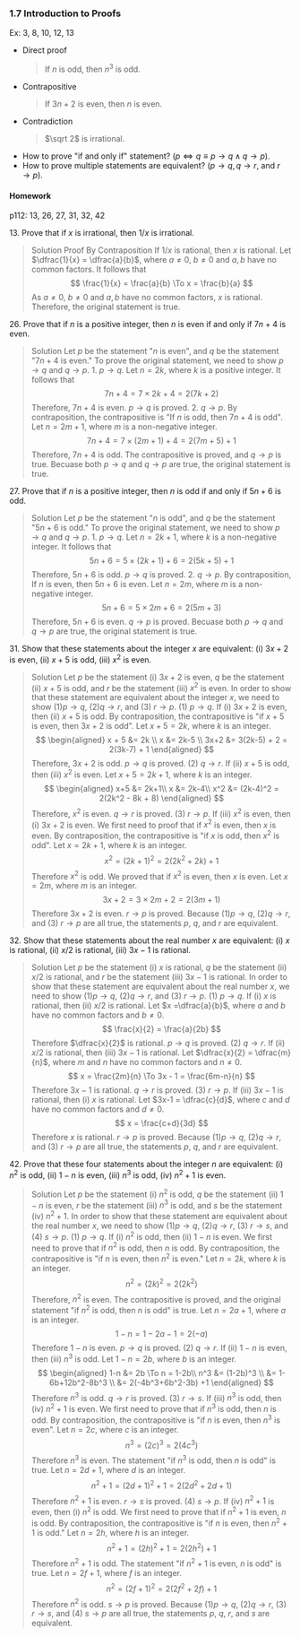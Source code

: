 ### 1.7 Introduction to Proofs
Ex: 3, 8, 10, 12, 13

* Direct proof
  > If $n$ is odd, then $n^3$ is odd.
* Contrapositive
  > If $3n+2$ is even, then $n$ is even.
* Contradiction
  > $\sqrt 2$ is irrational.
* How to prove "if and only if" statement? ($p \iff q \equiv p \to q \land q \to p$).
* How to prove multiple statements are equivalent? ($p \to q, q \to r$, and $r \to p$).

#### Homework
p112: 13, 26, 27, 31, 32, 42

13\. Prove that if $x$ is irrational, then $1/x$ is irrational.
>Solution
Proof By Contraposition
If $1/x$ is rational, then $x$ is rational.
Let $\dfrac{1}{x} = \dfrac{a}{b}$, where $a \ne 0$, $b \ne 0$ and $a,b$ have no common factors. It follows that
$$
\frac{1}{x} = \frac{a}{b} \To x = \frac{b}{a}
$$
As $a \ne 0$, $b \ne 0$ and $a,b$ have no common factors, $x$ is rational.
Therefore, the original statement is true.

26\. Prove that if $n$ is a positive integer, then $n$ is even if and only if $7n + 4$ is even.
>Solution
Let $p$ be the statement "$n$ is even", and $q$ be the statement "$7n + 4$ is even." To prove the original statement, we need to show $p \to q$ and $q \to p$.
1\. $p \to q$. Let $n=2k$, where $k$ is a positive integer. It follows that
$$
7n + 4 = 7 \times 2k + 4 = 2(7k+2)
$$
Therefore, $7n+4$ is even. $p \to q$ is proved.
2\. $q \to p$. By contraposition, the contrapositive is "If $n$ is odd, then $7n + 4$ is odd". Let $n=2m+1$, where $m$ is a non-negative integer.
$$
7n + 4 = 7 \times (2m+1) + 4 = 2(7m+5) + 1
$$
Therefore, $7n+4$ is odd. The contrapositive is proved, and $q \to p$ is true.
Becuase both $p \to q$ and $q \to p$ are true, the original statement is true.

27\. Prove that if $n$ is a positive integer, then $n$ is odd if and only if $5n + 6$ is odd.
>Solution
Let $p$ be the statement "$n$ is odd", and $q$ be the statement "$5n + 6$ is odd." To prove the original statement, we need to show $p \to q$ and $q \to p$.
1\. $p \to q$. Let $n=2k+1$, where $k$ is a non-negative integer. It follows that
$$
5n + 6 = 5 \times (2k+1) + 6 = 2(5k+5) + 1
$$
Therefore, $5n+6$ is odd. $p \to q$ is proved.
2\. $q \to p$. By contraposition, If $n$ is even, then $5n + 6$ is even. Let $n=2m$, where $m$ is a non-negative integer.
$$
5n + 6 = 5 \times 2m + 6 = 2(5m+3)
$$
Therefore, $5n+6$ is even. $q \to p$ is proved.
Becuase both $p \to q$ and $q \to p$ are true, the original statement is true.

31\. Show that these statements about the integer $x$ are equivalent: (i) $3x + 2$ is even, (ii) $x + 5$ is odd, (iii) $x^2$ is even.
>Solution
Let $p$ be the statement (i) $3x + 2$ is even, $q$ be the statement (ii) $x + 5$ is odd, and $r$ be the statement (iii) $x^2$ is even. In order to show that these statement are equivalent about the integer $x$, we need to show  (1)$p \to q$, (2)$q \to r$, and (3) $r \to p$.
(1) $p \to q$. If (i) $3x + 2$ is even, then (ii) $x + 5$ is odd.
By contraposition, the contrapositive is "if $x + 5$ is even, then $3x + 2$ is odd". Let $x + 5 = 2k$, where $k$ is an integer.
$$
\begin{aligned}
x + 5 &= 2k  \\
x &= 2k-5 \\
3x+2 &= 3(2k-5) + 2 = 2(3k-7) + 1
\end{aligned}
$$
Therefore, $3x+2$ is odd. $p \to q$ is proved.
(2) $q \to r$. If (ii) $x + 5$ is odd, then (iii) $x^2$ is even.
Let $x + 5 = 2k + 1$, where $k$ is an integer.
$$
\begin{aligned}
x+5 &= 2k+1\\
x &= 2k-4\\
x^2 &= (2k-4)^2 = 2(2k^2 - 8k + 8)
\end{aligned}
$$
Therefore, $x^2$ is even. $q \to r$ is proved.
(3) $r \to p$.  If (iii) $x^2$ is even, then (i) $3x + 2$ is even.
We first need to proof that if $x^2$ is even, then $x$ is even. By contraposition, the contrapositive is "if $x$ is odd, then $x^2$ is odd". Let $x = 2k + 1$, where $k$ is an integer.
$$
x^2 = (2k+1)^2 = 2(2k^2 + 2k) + 1
$$
Therefore $x^2$ is odd. We proved that if $x^2$ is even, then $x$ is even.
Let $x = 2m$, where $m$ is an integer.
$$
3x + 2 = 3 \times 2m + 2 = 2(3m+1)
$$
Therefore $3x + 2$ is even. $r \to p$ is proved.
Because (1)$p \to q$, (2)$q \to r$, and (3) $r \to p$ are all true, the statements $p$, $q$, and $r$ are equivalent.

32\. Show that these statements about the real number $x$ are equivalent: (i) $x$ is rational, (ii) $x/2$ is rational, (iii) $3x - 1$ is rational.
>Solution
Let $p$ be the statement (i) $x$ is rational, $q$ be the statement (ii) $x/2$ is rational, and $r$ be the statement (iii) $3x - 1$ is rational. In order to show that these statement are equivalent about the real number $x$, we need to show  (1)$p \to q$, (2)$q \to r$, and (3) $r \to p$.
(1) $p \to q$. If (i) $x$ is rational, then (ii) $x/2$ is rational.
Let $x =\dfrac{a}{b}$, where $a$ and $b$ have no common factors and $b \ne 0$.
$$
\frac{x}{2} = \frac{a}{2b}
$$
Therefore $\dfrac{x}{2}$ is rational. $p \to q$ is proved.
(2) $q \to r$.  If (ii) $x/2$ is rational, then (iii) $3x - 1$ is rational.
Let $\dfrac{x}{2} = \dfrac{m}{n}$, where $m$ and $n$ have no common factors and $n \ne 0$.
$$
x = \frac{2m}{n} \To 3x - 1 = \frac{6m-n}{n}
$$
Therefore $3x-1$ is rational. $q \to r$ is proved.
(3) $r \to p$. If (iii) $3x - 1$ is rational, then (i) $x$ is rational.
Let $3x-1 = \dfrac{c}{d}$, where $c$ and $d$ have no common factors and $d \ne 0$.
$$
x = \frac{c+d}{3d}
$$
Therefore $x$ is rational. $r \to p$ is proved.
Because (1)$p \to q$, (2)$q \to r$, and (3) $r \to p$ are all true, the statements $p$, $q$, and $r$ are equivalent.

42\. Prove that these four statements about the integer $n$ are equivalent: (i) $n^2$ is odd, (ii) $1 - n$ is even, (iii) $n^3$ is odd, (iv) $n^2 + 1$ is even.
>Solution
Let $p$ be the statement (i) $n^2$ is odd, $q$ be the statement (ii) $1 - n$ is even, $r$ be the statement (iii) $n^3$ is odd, and $s$ be the statement (iv) $n^2 + 1$. In order to show that these statement are equivalent about the real number $x$, we need to show  (1)$p \to q$, (2)$q \to r$, (3) $r \to s$, and (4) $s \to p$.
(1) $p \to q$. If (i) $n^2$ is odd, then (ii) $1 - n$ is even.
We first need to prove that if $n^2$ is odd, then $n$ is odd. By contraposition, the contrapositive is "if $n$ is even, then $n^2$ is even." Let $n = 2k$, where $k$ is an integer.
$$
n^2 = (2k)^2 = 2(2k^2)
$$
Therefore, $n^2$ is even. The contrapositive is proved, and the original statement "if $n^2$ is odd, then $n$ is odd" is true. Let $n = 2a + 1$, where $a$ is an integer.
$$
1-n = 1-2a-1 = 2(-a)
$$
Therefore $1-n$ is even. $p \to q$ is proved.
(2) $q \to r$.  If (ii) $1 - n$ is even, then (iii) $n^3$ is odd.
Let $1-n = 2b$, where $b$ is an integer.
$$
\begin{aligned}
1-n &= 2b \To n = 1-2b\\
n^3 &= (1-2b)^3 \\
&= 1-6b+12b^2-8b^3 \\
&= 2(-4b^3+6b^2-3b) +1
\end{aligned}
$$
Therefore $n^3$ is odd. $q \to r$ is proved.
(3) $r \to s$.  If (iii) $n^3$ is odd, then (iv) $n^2 + 1$ is even.
We first need to prove that if $n^3$ is odd, then $n$ is odd.
By contraposition, the contrapositive is "if $n$ is even, then $n^3$ is even". Let $n = 2c$, where $c$ is an integer.
$$
n^3 = (2c)^3 = 2(4c^3)
$$
Therefore $n^3$ is even. The statement "if $n^3$ is odd, then $n$ is odd" is true.
Let $n = 2d+1$, where $d$ is an integer.
$$
n^2 + 1 = (2d+1)^2 +1 = 2(2d^2+2d+1)
$$
Therefore $n^2 + 1$ is even. $r \to s$ is proved.
(4) $s \to p$. If (iv) $n^2 + 1$ is even, then (i) $n^2$ is odd.
We first need to prove that if $n^2 + 1$ is even, $n$ is odd. By contraposition, the contrapositive is "if $n$ is even, then $n^2 + 1$ is odd." Let $n = 2h$, where $h$ is an integer.
$$
n^2 + 1 = (2h)^2 + 1 = 2(2h^2) + 1
$$
Therefore $n^2 + 1$ is odd. The statement "if $n^2 + 1$ is even, $n$ is odd" is true.
Let $n = 2f+1$, where $f$ is an integer.
$$
n^2 = (2f+1)^2 = 2(2f^2+2f) + 1
$$
Therefore $n^2$ is odd. $s \to p$ is proved.
Because (1)$p \to q$, (2)$q \to r$, (3) $r \to s$, and (4) $s \to p$ are all true, the statements $p$, $q$, $r$, and $s$ are equivalent.
